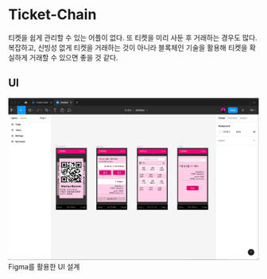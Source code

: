 # Ticket-Chain

티켓을 쉽게 관리할 수 있는 어플이 없다. 또 티켓을 미리 사둔 후 거래하는 경우도 많다. 복잡하고, 신빙성 없게 티켓을 거래하는 것이 아니라 블록체인 기술을 활용해 티켓을 확실하게 거래할 수 있으면 좋을 것 같다.

## UI

![](./doc/UI%3AUX.png)
Figma를 활용한 UI 설계
